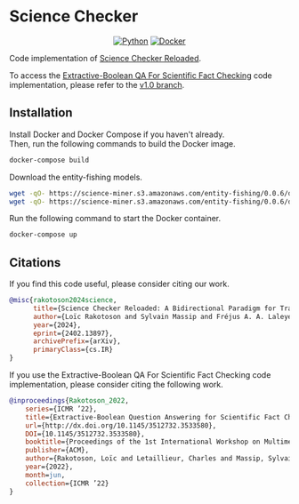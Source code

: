 <!-- @copyright  Copyright (c) 2018-2024 Opscidia -->
# Science Checker

<div align="center">

[![Python](https://img.shields.io/badge/Python-3.11-3776AB?style=for-the-badge&logo=Python&logoColor=f1c40f)](https://www.python.org/downloads/)
[![Docker](https://img.shields.io/badge/docker-engine-2496ED?style=for-the-badge&logo=docker)](https://www.djangoproject.com/download/)

</div>

Code implementation of [Science Checker Reloaded](https://arxiv.org/abs/2402.13897).

To access the [Extractive-Boolean QA For Scientific Fact Checking](https://doi.org/10.1145/3512732.3533580) code implementation, please refer to the [v1.0 branch](https://github.com/opscidia/science-checker/releases/tag/v1.0).


## Installation
Install Docker and Docker Compose if you haven't already.  
Then, run the following commands to build the Docker image.

```sh
docker-compose build
```

Download the entity-fishing models.
```sh
wget -qO- https://science-miner.s3.amazonaws.com/entity-fishing/0.0.6/db-kb.zip | bsdtar -C src/entityfish/models/ -xvf-
wget -qO- https://science-miner.s3.amazonaws.com/entity-fishing/0.0.6/db-en.zip | bsdtar -C src/entityfish/models/ -xvf-
```

Run the following command to start the Docker container.
```sh
docker-compose up
```

## Citations
If you find this code useful, please consider citing our work.
```bibtex
@misc{rakotoson2024science,
      title={Science Checker Reloaded: A Bidirectional Paradigm for Transparency and Logical Reasoning}, 
      author={Loïc Rakotoson and Sylvain Massip and Fréjus A. A. Laleye},
      year={2024},
      eprint={2402.13897},
      archivePrefix={arXiv},
      primaryClass={cs.IR}
}
```
If you use the Extractive-Boolean QA For Scientific Fact Checking code implementation, please consider citing the following work.
```bibtex
@inproceedings{Rakotoson_2022,
    series={ICMR ’22},
    title={Extractive-Boolean Question Answering for Scientific Fact Checking},
    url={http://dx.doi.org/10.1145/3512732.3533580},
    DOI={10.1145/3512732.3533580},
    booktitle={Proceedings of the 1st International Workshop on Multimedia AI against Disinformation},
    publisher={ACM},
    author={Rakotoson, Loïc and Letaillieur, Charles and Massip, Sylvain and Laleye, Fréjus A. A.},
    year={2022},
    month=jun,
    collection={ICMR ’22}
}
```

